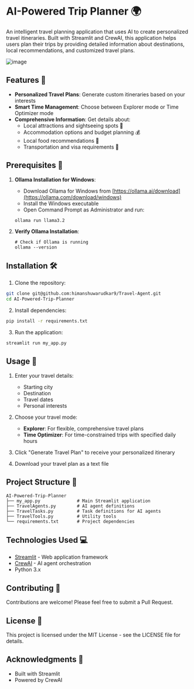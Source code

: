 # AI-Powered Trip Planner 🌍

An intelligent travel planning application that uses AI to create personalized travel itineraries. Built with Streamlit and CrewAI, this application helps users plan their trips by providing detailed information about destinations, local recommendations, and customized travel plans.

![image](https://github.com/user-attachments/assets/3503409f-8668-4a7f-a3d5-6550de5851a8)

## Features 🚀

- **Personalized Travel Plans**: Generate custom itineraries based on your interests
- **Smart Time Management**: Choose between Explorer mode or Time Optimizer mode
- **Comprehensive Information**: Get details about:
  - Local attractions and sightseeing spots 🎡
  - Accommodation options and budget planning 💰
  - Local food recommendations 🍕
  - Transportation and visa requirements 🚆
    
## Prerequisites 🔧

1. **Ollama Installation for Windows**:
   - Download Ollama for Windows from [https://ollama.ai/download](https://ollama.com/download/windows)
   - Install the Windows executable
   - Open Command Prompt as Administrator and run:
   ```batch
   ollama run llama3.2
   ```

2. **Verify Ollama Installation**:
   ```batch
   # Check if Ollama is running
   ollama --version
   ```

## Installation 🛠️

1. Clone the repository:
```bash
git clone git@github.com:himanshuwarudkar9/Travel-Agent.git
cd AI-Powered-Trip-Planner
```

2. Install dependencies:
```bash
pip install -r requirements.txt
```

3. Run the application:
```bash
streamlit run my_app.py
```

## Usage 📝

1. Enter your travel details:
   - Starting city
   - Destination
   - Travel dates
   - Personal interests

2. Choose your travel mode:
   - **Explorer**: For flexible, comprehensive travel plans
   - **Time Optimizer**: For time-constrained trips with specified daily hours

3. Click "Generate Travel Plan" to receive your personalized itinerary

4. Download your travel plan as a text file

## Project Structure 📂

```
AI-Powered-Trip-Planner
├── my_app.py              # Main Streamlit application
├── TravelAgents.py        # AI agent definitions
├── TravelTasks.py         # Task definitions for AI agents
├── TravelTools.py         # Utility tools
└── requirements.txt       # Project dependencies
```

## Technologies Used 💻

- [Streamlit](https://streamlit.io/) - Web application framework
- [CrewAI](https://github.com/joaomdmoura/crewAI) - AI agent orchestration
- Python 3.x

## Contributing 🤝

Contributions are welcome! Please feel free to submit a Pull Request.

## License 📄

This project is licensed under the MIT License - see the LICENSE file for details.

## Acknowledgments 🙏

- Built with Streamlit
- Powered by CrewAI



